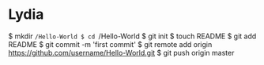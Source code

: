 Lydia
=====
$ mkdir `/Hello-World
$ cd `/Hello-World
$ git init
$ touch README
$ git add README
$ git commit -m 'first commit'
$ git remote add origin https://github.com/username/Hello-World.git
$ git push origin master

